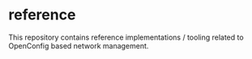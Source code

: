 # reference
This repository contains reference implementations / tooling related to
OpenConfig based network management.